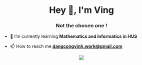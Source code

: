 <h1 align="center">Hey 👋, I'm Ving</h1>
<h3 align="center">Not the chosen one !</h3>

- 🌱 I’m currently learning **Mathematics and Informatics in HUS**

- 📫 How to reach me **dangcongvinh.work@gmail.com**

<p align="left">
</p>

<p align="center" href="https://github.com/anuraghazra/github-readme-stats">
  <img align="center" src="https://github-readme-stats.vercel.app/api?username=ving2k2&show_icons=true&theme=github_dark&hide_border=true" />
</p>
